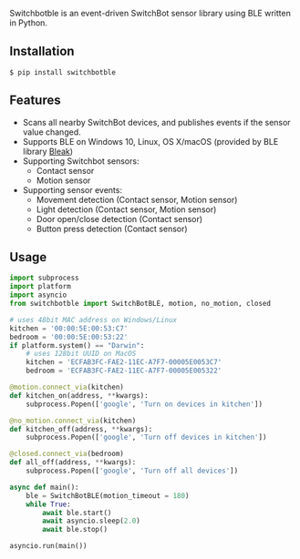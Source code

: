Switchbotble is an event-driven SwitchBot sensor library using BLE written in Python.

## Installation

```
$ pip install switchbotble
```

## Features

* Scans all nearby SwitchBot devices, and publishes events if the sensor value changed.
* Supports BLE on Windows 10, Linux, OS X/macOS (provided by BLE library [Bleak](https://github.com/hbldh/bleak))
* Supporting Switchbot sensors:
  * Contact sensor
  * Motion sensor
* Supporting sensor events:
  * Movement detection (Contact sensor, Motion sensor)
  * Light detection (Contact sensor, Motion sensor)
  * Door open/close detection (Contact sensor)
  * Button press detection (Contact sensor)

## Usage

``` python
import subprocess
import platform
import asyncio
from switchbotble import SwitchBotBLE, motion, no_motion, closed

# uses 48bit MAC address on Windows/Linux
kitchen = '00:00:5E:00:53:C7'
bedroom = '00:00:5E:00:53:22'
if platform.system() == "Darwin":
    # uses 128bit UUID on MacOS
    kitchen = 'ECFAB3FC-FAE2-11EC-A7F7-00005E0053C7'
    bedroom = 'ECFAB3FC-FAE2-11EC-A7F7-00005E005322'

@motion.connect_via(kitchen)
def kitchen_on(address, **kwargs):
    subprocess.Popen(['google', 'Turn on devices in kitchen'])

@no_motion.connect_via(kitchen)
def kitchen_off(address, **kwargs):
    subprocess.Popen(['google', 'Turn off devices in kitchen'])

@closed.connect_via(bedroom)
def all_off(address, **kwargs):
    subprocess.Popen(['google', 'Turn off all devices'])

async def main():
    ble = SwitchBotBLE(motion_timeout = 180)
    while True:
        await ble.start()
        await asyncio.sleep(2.0)
        await ble.stop()

asyncio.run(main())
```
